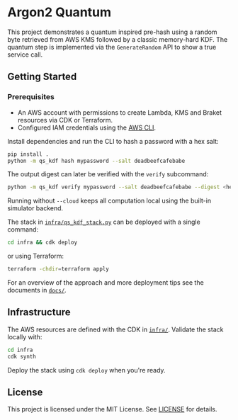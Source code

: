 # Argon2 Quantum

This project demonstrates a quantum inspired pre-hash using a random byte
retrieved from AWS KMS followed by a classic memory-hard KDF. The quantum step
is implemented via the `GenerateRandom` API to show a true service call.

## Getting Started

### Prerequisites

- An AWS account with permissions to create Lambda, KMS and Braket resources via CDK or Terraform.
- Configured IAM credentials using the [AWS CLI](https://docs.aws.amazon.com/cli/).

Install dependencies and run the CLI to hash a password with a hex salt:

```bash
pip install .
python -m qs_kdf hash mypassword --salt deadbeefcafebabe
```

The output digest can later be verified with the `verify` subcommand:

```bash
python -m qs_kdf verify mypassword --salt deadbeefcafebabe --digest <hex>
```

Running without `--cloud` keeps all computation local using the built-in
simulator backend.

The stack in [`infra/qs_kdf_stack.py`](infra/qs_kdf_stack.py) can be deployed
with a single command:

```bash
cd infra && cdk deploy
```

or using Terraform:

```bash
terraform -chdir=terraform apply
```

For an overview of the approach and more deployment tips see the documents in
[`docs/`](docs/).

## Infrastructure

The AWS resources are defined with the CDK in [`infra/`](infra/). Validate the
stack locally with:

```bash
cd infra
cdk synth
```

Deploy the stack using `cdk deploy` when you're ready.

## License

This project is licensed under the MIT License. See [LICENSE](LICENSE) for
details.

